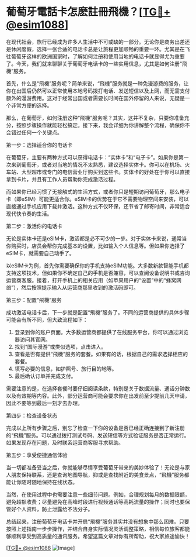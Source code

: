 # 葡萄牙電話卡怎麽註冊飛機？[[TG💪+ @esim1088](https://t.me/s/esim1088)]

在现代社会，旅行已经成为许多人生活中不可或缺的一部分。无论你是商务出差还是休闲度假，选择一张合适的电话卡总是让旅程更加顺畅的重要一环。尤其是在飞往葡萄牙这样的欧洲国家时，了解如何注册和使用当地的电话卡就显得尤为重要了。今天，我们就来聊聊关于葡萄牙电话卡的一些实用信息，尤其是如何注册“飛機”服务。

首先，什么是“飛機”服务呢？简单来说，“飛機”服务就是一种免漫游费的服务，让你在出国后仍然可以正常使用本地号码拨打电话、发送短信以及上网，而无需支付额外的漫游费用。这对于经常出国或者需要长时间在国外停留的人来说，无疑是一个非常方便的选择。

那么，在葡萄牙，如何注册这种“飛機”服务呢？其实，这并不复杂，只要你准备充分，按照步骤操作就能轻松搞定。接下来，我会详细为你讲解整个流程，确保你不会错过任何一个关键点。

第一步：选择适合你的电话卡

在葡萄牙，主要有两种方式可以获得电话卡：“实体卡”和“电子卡”。如果你是第一次来到葡萄牙，或者对当地的情况不太熟悉，建议选择实体卡。你可以在机场、火车站、大型超市或专门的电信营业厅购买到这些卡。实体卡的好处在于你可以直接拿到卡片，并且有工作人员帮助你完成激活过程。

而如果你已经习惯了无接触式的生活方式，或者你只是短期访问葡萄牙，那么电子卡（即eSIM）可能更适合你。eSIM卡的优势在于它不需要物理空间来安装，可以直接通过手机应用下载并激活。这种方式不仅环保，还节省了邮寄时间，非常适合现代快节奏的生活。

第二步：激活你的电话卡

无论是实体卡还是eSIM卡，激活都是必不可少的一步。对于实体卡来说，通常当你购买时，店员会帮你完成基本的设置，比如输入个人信息等。但如果你选择了eSIM卡，就需要自己动手了。

以eSIM卡为例，首先你需要确保你的手机支持eSIM功能。大多数新款智能手机都支持这项技术，但如果你不确定自己的手机是否兼容，可以查阅设备说明书或咨询运营商客服。接着，打开手机上的相关应用（如苹果用户的“设置”中的“蜂窝网络”），然后按照提示输入从运营商那里收到的激活码即可。

第三步：配置“飛機”服务

成功激活电话卡后，下一步就是配置“飛機”服务了。不同的运营商提供的具体步骤可能会有所不同，但大致流程如下：

1. 登录到你的账户页面。大多数运营商都提供了在线服务平台，你可以通过浏览器访问其官网。
2. 找到“国际漫游”或类似选项，点击进入。
3. 查看是否有提供“飛機”服务的套餐。如果有的话，根据自己的需求选择相应的套餐。
4. 填写必要的信息，如护照号、旅行目的地等。
5. 最后确认订单并完成支付。

需要注意的是，在选择套餐时要仔细阅读条款，特别是关于数据流量、通话分钟数以及有效期等内容。此外，部分运营商可能会要求你在出发前至少提前几天申请，因此不要等到最后一刻才去办理。

第四步：检查设备状态

完成以上所有步骤之后，别忘了检查一下你的设备是否已经正确连接到了新注册的“飛機”服务。可以通过拨打测试号码、发送短信等方式验证服务是否正常运行。如果发现存在问题，及时联系运营商客服寻求帮助。

第五步：享受便捷通信体验

当一切都准备妥当之后，你就能够尽情享受葡萄牙带来的美妙体验了！无论是与家人朋友保持联系，还是查询地图导航，抑或是查找附近的美食景点，“飛機”服务都能让你随时随地保持在线状态。

当然，在使用过程中也需要注意一些细节问题。例如，合理规划每月的数据限额，避免超额收费；尽量避免在高峰时段进行视频通话等高耗流量的操作；同时也要保管好个人资料，防止泄露给不法分子。

总结起来，注册葡萄牙电话卡并开启“飛機”服务其实并没有想象中那么困难。只要按照上述指南一步步操作，并结合自身实际情况灵活调整策略，相信每位旅客都能够顺利享受到高质量的通讯服务。希望这篇文章对你有所帮助，祝大家旅途愉快！

[[TG💪+ @esim1088](https://t.me/s/esim1088) ![Image](https://i.postimg.cc/4NQfJmqS/Snipaste-2025-05-13-00-14-12.png)]